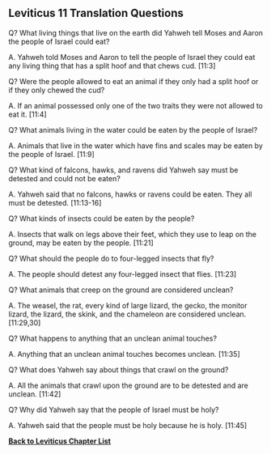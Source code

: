 ## Leviticus 11 Translation Questions ##

Q? What living things that live on the earth did Yahweh tell Moses and Aaron the people of Israel could eat?

A. Yahweh told Moses and Aaron to tell the people of Israel they could eat any living thing that has a split hoof and that chews cud. [11:3]

Q? Were the people allowed to eat an animal if they only had a split hoof or if they only chewed the cud?

A. If an animal possessed only one of the two traits they were not allowed to eat it. [11:4]

Q? What animals living in the water could be eaten by the people of Israel?

A. Animals that live in the water which have fins and scales may be eaten by the people of Israel. [11:9]

Q? What kind of falcons, hawks, and ravens did Yahweh say must be detested and could not be eaten?

A. Yahweh said that no falcons, hawks or ravens could be eaten. They all must be detested. [11:13-16]

Q? What kinds of insects could be eaten by the people?

A. Insects that walk on legs above their feet, which they use to leap on the ground, may be eaten by the people. [11:21]

Q? What should the people do to four-legged insects that fly?

A. The people should detest any four-legged insect that flies. [11:23]

Q? What animals that creep on the ground are considered unclean?

A. The weasel, the rat, every kind of large lizard, the gecko, the monitor lizard, the lizard, the skink, and the chameleon are considered unclean. [11:29,30]

Q? What happens to anything that an unclean animal touches?

A. Anything that an unclean animal touches becomes unclean. [11:35]

Q? What does Yahweh say about things that crawl on the ground?

A. All the animals that crawl upon the ground are to be detested and are unclean. [11:42]

Q? Why did Yahweh say that the people of Israel must be holy?

A. Yahweh said that the people must be holy because he is holy. [11:45]

__[Back to Leviticus Chapter List](./)__


